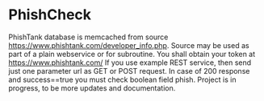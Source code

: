 PhishCheck
==========

PhishTank database is memcached from source https://www.phishtank.com/developer_info.php.
Source may be used as part of a plain webservice or for subroutine.
You shall obtain your token at https://www.phishtank.com/
If you use example REST service, then send just one parameter url
as GET or POST request. In case of 200 response and success==true
you must check boolean field phish.
Project is in progress, to be more updates and documentation.


